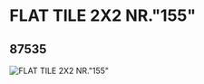 # FLAT TILE 2X2 NR."155"
## 87535
![FLAT TILE 2X2 NR."155"](https://lc-www-live-s.legocdn.com/media/bricks/5/2/4559722.jpg)